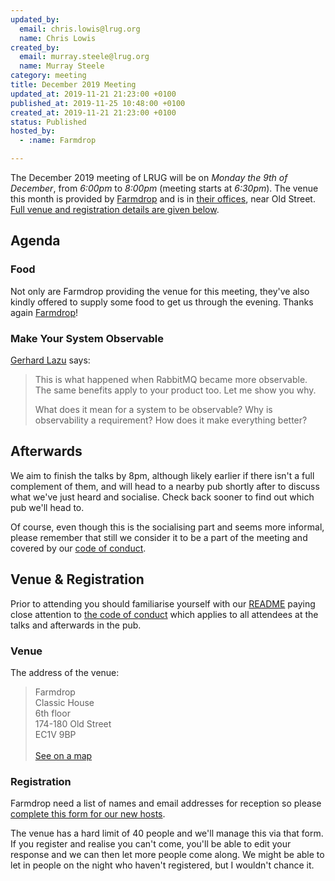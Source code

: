 ```yaml
---
updated_by:
  email: chris.lowis@lrug.org
  name: Chris Lowis
created_by:
  email: murray.steele@lrug.org
  name: Murray Steele
category: meeting
title: December 2019 Meeting
updated_at: 2019-11-21 21:23:00 +0100
published_at: 2019-11-25 10:48:00 +0100
created_at: 2019-11-21 21:23:00 +0100
status: Published
hosted_by:
  - :name: Farmdrop

---
```


The December 2019 meeting of LRUG will be on *Monday the 9th of December*,
from _6:00pm_ to _8:00pm_ (meeting starts at _6:30pm_).  The venue this
month is provided by [Farmdrop](https://farmdrop.workable.com) and is in [their
offices][farmdrop-venue], near Old Street.  [Full venue and
registration details are given below](#dec19registration).

Agenda
------

### Food

Not only are Farmdrop providing the venue for this meeting, they've also
kindly offered to supply some food to get us through the evening.  Thanks
again [Farmdrop](https://farmdrop.workable.com)!

### Make Your System Observable

[Gerhard Lazu](https://twitter.com/gerhardlazu) says:

> This is what happened when RabbitMQ became more observable. The same
> benefits apply to your product too. Let me show you why.
>
> What does it mean for a system to be observable? Why is observability a
> requirement? How does it make everything better?

Afterwards
----------
We aim to finish the talks by 8pm, although likely earlier if there isn't
a full complement of them, and will head to a nearby pub shortly after to
discuss what we've just heard and socialise.  Check back sooner to find
out which pub we'll head to.

Of course, even though this is the socialising part and seems more
informal, please remember that still we consider it to be a part of the
meeting and covered by our [code of conduct](http://readme.lrug.org/#code-of-conduct).


Venue & Registration <a name="dec19registration">&nbsp;</a>
-----------------------------------------------------------

Prior to attending you should familiarise yourself with our
[README](http://readme.lrug.org/) paying close attention to [the code of
conduct](http://readme.lrug.org/#code-of-conduct) which applies to
all attendees at the talks and afterwards in the pub.

### Venue

The address of the venue:

> Farmdrop<br/>Classic House<br/>6th floor<br/>174-180 Old Street<br/>EC1V 9BP<br/><br/>[See on a map][farmdrop-venue]

### Registration

Farmdrop need a list of names and email addresses for reception so please
[complete this form for our new hosts][farmdrop-event].

The venue has a hard limit of 40 people and we'll manage this via that
form.  If you register and realise you can't come, you'll be able to edit
your response and we can then let more people come along.  We might be
able to let in people on the night who haven't registered, but I wouldn't
chance it.

[farmdrop-venue]: https://goo.gl/maps/wvRSTkvyWRrXGV847
[farmdrop-event]:  https://forms.gle/GBWBLXH9CmW7XLib7
